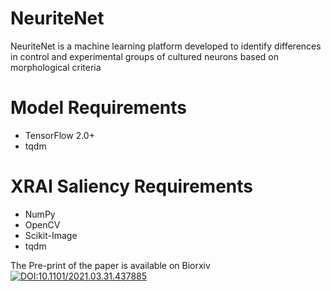 # NeuriteNet
NeuriteNet is a machine learning platform developed to identify differences in control and experimental groups of cultured neurons based on morphological criteria

# Model Requirements
* TensorFlow 2.0+
* tqdm


# XRAI Saliency Requirements
* NumPy
* OpenCV
* Scikit-Image
* tqdm

The Pre-print of the paper is available on Biorxiv [![DOI:10.1101/2021.03.31.437885](http://img.shields.io/badge/DOI-10.1101/2021.03.31.437885-B31B1B.svg)](https://doi.org/10.1101/2021.03.31.437885)
